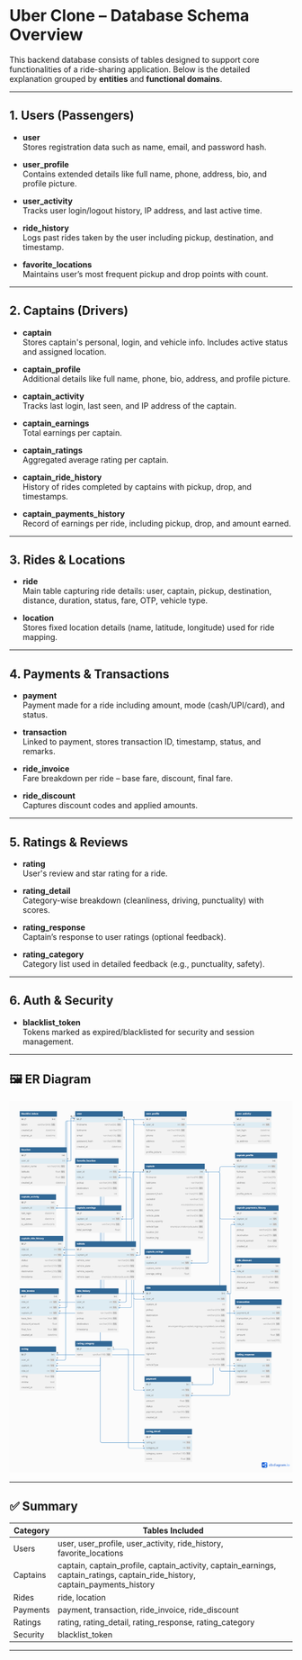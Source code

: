 # Uber Clone – Database Schema Overview

This backend database consists of tables designed to support core functionalities of a ride-sharing application. Below is the detailed explanation grouped by **entities** and **functional domains**.

---

## 1. Users (Passengers)

- **user**  
  Stores registration data such as name, email, and password hash.

- **user_profile**  
  Contains extended details like full name, phone, address, bio, and profile picture.

- **user_activity**  
  Tracks user login/logout history, IP address, and last active time.

- **ride_history**  
  Logs past rides taken by the user including pickup, destination, and timestamp.

- **favorite_locations**  
  Maintains user’s most frequent pickup and drop points with count.

---

## 2. Captains (Drivers)

- **captain**  
  Stores captain's personal, login, and vehicle info. Includes active status and assigned location.

- **captain_profile**  
  Additional details like full name, phone, bio, address, and profile picture.

- **captain_activity**  
  Tracks last login, last seen, and IP address of the captain.

- **captain_earnings**  
  Total earnings per captain.

- **captain_ratings**  
  Aggregated average rating per captain.

- **captain_ride_history**  
  History of rides completed by captains with pickup, drop, and timestamps.

- **captain_payments_history**  
  Record of earnings per ride, including pickup, drop, and amount earned.

---

## 3. Rides & Locations

- **ride**  
  Main table capturing ride details: user, captain, pickup, destination, distance, duration, status, fare, OTP, vehicle type.

- **location**  
  Stores fixed location details (name, latitude, longitude) used for ride mapping.

---

## 4. Payments & Transactions

- **payment**  
  Payment made for a ride including amount, mode (cash/UPI/card), and status.

- **transaction**  
  Linked to payment, stores transaction ID, timestamp, status, and remarks.

- **ride_invoice**  
  Fare breakdown per ride – base fare, discount, final fare.

- **ride_discount**  
  Captures discount codes and applied amounts.

---

## 5. Ratings & Reviews

- **rating**  
  User's review and star rating for a ride.

- **rating_detail**  
  Category-wise breakdown (cleanliness, driving, punctuality) with scores.

- **rating_response**  
  Captain’s response to user ratings (optional feedback).

- **rating_category**  
  Category list used in detailed feedback (e.g., punctuality, safety).

---

## 6. Auth & Security

- **blacklist_token**  
  Tokens marked as expired/blacklisted for security and session management.

---

## 🖼️ ER Diagram

![Database Schema](./Uber-ER-diagram.png)

---

## ✅ Summary

| Category             | Tables Included                                                                 |
|----------------------|----------------------------------------------------------------------------------|
| Users                | user, user_profile, user_activity, ride_history, favorite_locations              |
| Captains             | captain, captain_profile, captain_activity, captain_earnings, captain_ratings, captain_ride_history, captain_payments_history |
| Rides                | ride, location                                                                   |
| Payments             | payment, transaction, ride_invoice, ride_discount                                |
| Ratings              | rating, rating_detail, rating_response, rating_category                          |
| Security             | blacklist_token                                                                  |


---

